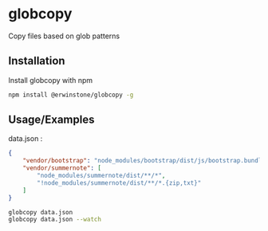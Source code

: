 
# globcopy

Copy files based on glob patterns


## Installation

Install globcopy with npm

```bash
npm install @erwinstone/globcopy -g
```

## Usage/Examples

data.json :
```json
{
    "vendor/bootstrap": "node_modules/bootstrap/dist/js/bootstrap.bundle.*",
    "vendor/summernote": [
        "node_modules/summernote/dist/**/*",
        "!node_modules/summernote/dist/**/*.{zip,txt}"
    ]
}
```
```bash
globcopy data.json
globcopy data.json --watch
```
